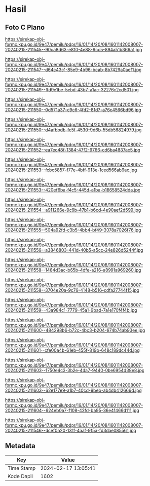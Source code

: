 # Hasil

## Foto C Plano

https://sirekap-obj-formc.kpu.go.id/9e47/pemilu/pdpr/16/01/14/20/08/1601142008007-20240215-211545--90ca8d63-e810-4e88-9cc5-894a51b366a1.jpg

https://sirekap-obj-formc.kpu.go.id/9e47/pemilu/pdpr/16/01/14/20/08/1601142008007-20240215-211547--d64c43c1-85e9-4b96-bcab-8b7429a0aef1.jpg

https://sirekap-obj-formc.kpu.go.id/9e47/pemilu/pdpr/16/01/14/20/08/1601142008007-20240215-211549--ffd9e1be-5ebd-43b7-a1ac-32276c2cd501.jpg

https://sirekap-obj-formc.kpu.go.id/9e47/pemilu/pdpr/16/01/14/20/08/1601142008007-20240215-211550--0d571a37-c9c6-4fd2-81d7-a76c4566bd96.jpg

https://sirekap-obj-formc.kpu.go.id/9e47/pemilu/pdpr/16/01/14/20/08/1601142008007-20240215-211550--d4afbbdb-fc5f-4530-9d6b-55db56824979.jpg

https://sirekap-obj-formc.kpu.go.id/9e47/pemilu/pdpr/16/01/14/20/08/1601142008007-20240215-211552--ea7ec48f-1384-47f2-9766-cd6ba4837ac5.jpg

https://sirekap-obj-formc.kpu.go.id/9e47/pemilu/pdpr/16/01/14/20/08/1601142008007-20240215-211553--fcbc5857-f77e-4bff-913e-1ced566ab9ac.jpg

https://sirekap-obj-formc.kpu.go.id/9e47/pemilu/pdpr/16/01/14/20/08/1601142008007-20240215-211553--420ef6ba-f4c5-445d-a1ba-b18658524dda.jpg

https://sirekap-obj-formc.kpu.go.id/9e47/pemilu/pdpr/16/01/14/20/08/1601142008007-20240215-211554--a911266e-9c9b-47b1-b6cd-4e90aef2d599.jpg

https://sirekap-obj-formc.kpu.go.id/9e47/pemilu/pdpr/16/01/14/20/08/1601142008007-20240215-211555--504a92fd-c3b5-4bb4-bf49-3078a7026f76.jpg

https://sirekap-obj-formc.kpu.go.id/9e47/pemilu/pdpr/16/01/14/20/08/1601142008007-20240215-211556--a3846803-441d-40b5-a5cc-24e826d5244f.jpg

https://sirekap-obj-formc.kpu.go.id/9e47/pemilu/pdpr/16/01/14/20/08/1601142008007-20240215-211558--1484d3ac-b65b-4dfe-a216-a8991a969260.jpg

https://sirekap-obj-formc.kpu.go.id/9e47/pemilu/pdpr/16/01/14/20/08/1601142008007-20240215-211558--3704e20a-9c76-4148-b516-cdfa27744f15.jpg

https://sirekap-obj-formc.kpu.go.id/9e47/pemilu/pdpr/16/01/14/20/08/1601142008007-20240215-211559--43a984c1-7779-45a1-9bad-7a1e170f4f4b.jpg

https://sirekap-obj-formc.kpu.go.id/9e47/pemilu/pdpr/16/01/14/20/08/1601142008007-20240215-211600--484298b6-b72c-4bc3-b204-974b74ab93ee.jpg

https://sirekap-obj-formc.kpu.go.id/9e47/pemilu/pdpr/16/01/14/20/08/1601142008007-20240215-211601--cfe00a4b-61eb-455f-819b-648c189dc44d.jpg

https://sirekap-obj-formc.kpu.go.id/9e47/pemilu/pdpr/16/01/14/20/08/1601142008007-20240215-211603--1750e4c3-3b2e-4da7-9440-0be6954d38e8.jpg

https://sirekap-obj-formc.kpu.go.id/9e47/pemilu/pdpr/16/01/14/20/08/1601142008007-20240215-211603--62e177e9-a1b7-40cd-9beb-ab4db412666d.jpg

https://sirekap-obj-formc.kpu.go.id/9e47/pemilu/pdpr/16/01/14/20/08/1601142008007-20240215-211604--624eb0a7-f108-43fd-ba95-36e41466d111.jpg

https://sirekap-obj-formc.kpu.go.id/9e47/pemilu/pdpr/16/01/14/20/08/1601142008007-20240215-211546--dcef0a20-131f-4aaf-9f5a-fd3dae085561.jpg


## Metadata

| Key        | Value               |
| ---------- | ------------------- |
| Time Stamp | 2024-02-17 13:05:41 |
| Kode Dapil | 1602                |



